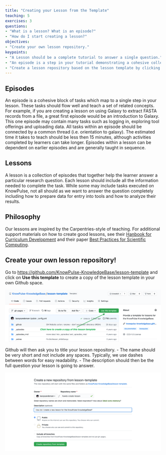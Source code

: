 ```yaml
---
title: "Creating your Lesson from the Template"
teaching: 5
exercises: 3
questions:
- "What is a lesson? What is an episode?"
- "How do I start creating a lesson?"
objectives:
- "Create your own lesson repository."
keypoints:
- "A Lesson should be a complete tutorial to answer a single question."
- "An episode is a step in your tutorial demonstrating a cohesive collection of tasks."
- "Create a lesson repository based on the lesson template by clicking **Use this template**."
---
```


## Episodes

An episode is a cohesive block of tasks which map to a single step in your lesson. These tasks should flow well and teach a set of related concepts. For example, if you are creating a lesson on using Galaxy to extract FASTA records from a file, a great first episode would be an introduction to Galaxy. This one episode may contain many tasks such as logging in, exploring tool offerings and uploading data. All tasks within an episode should be connected by a common thread (i.e. orientation to galaxy). The estimated time it takes to teach should be less then 15 minutes, although activities completed by learners can take longer. Episodes within a lesson can be dependent on earlier episodes and are generally taught in sequence.

## Lessons

A lesson is a collection of episodes that together help the learner answer a particular research question. Each lesson should include all the information needed to complete the task. While some may include tasks executed on KnowPulse, not all should as we want to answer the question completely including how to prepare data for entry into tools and how to analyze their results.

## Philosophy

Our lessons are inspired by the Carpentries-style of teaching. For additional support materials on how to create good lessons, see their [Hanbook for Curriculum Development](https://carpentries.github.io/curriculum-development/) and their paper [Best Practices for Scientific Computing](http://journals.plos.org/plosbiology/article?id=10.1371/journal.pbio.1001745).

## Create your own lesson repository!

Go to https://github.com/KnowPulse-KnowledgeBase/lesson-template and click on **Use this template** to create a copy of the lesson template in your own Github space.

![Screenshot of lesson-template](../fig/create_lesson-step1-1.png)

Github will then ask you to title your lesson repository.
	- The name should be very short and not include any spaces. Typically, we use dashes between words for easy readability.
	- The description should then be the full question your lesson is going to answer.

![Screenshot of repository creation](../fig/create_lesson-step1-2.png)
